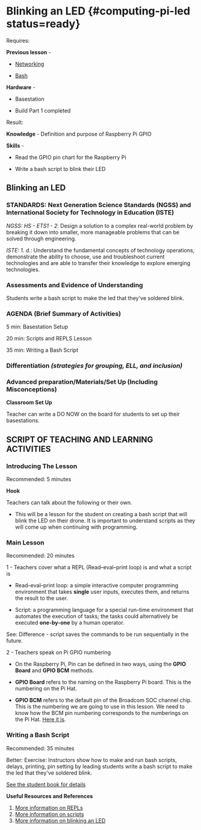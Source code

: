 # Blinking an LED {#computing-pi-led status=ready}

<div class='requirements' markdown='1'>

Requires: 

**Previous lesson** - 

- [Networking](https://docs.duckietown.org/daffy/downloads/duckiesky_high_school/docs-duckiesky_high_school/branch/daffy-develop/doc-duckiesky_high_school/out/pi_networking.html)

- [Bash](https://docs.duckietown.org/daffy/downloads/duckiesky_high_school/docs-duckiesky_high_school/branch/daffy-develop/doc-duckiesky_high_school/out/computing_pi_bash.html)

**Hardware** - 

- Basestation

- Build Part 1 completed

Result: 

**Knowledge** - Definition and purpose of Raspberry Pi GPIO

**Skills** -

- Read the GPIO pin chart for the Raspberry Pi

- Write a bash script to blink their LED

</div>

## Blinking an LED


### STANDARDS: Next Generation Science Standards (NGSS) and International Society for Technology in Education (ISTE)

_NGSS: HS - ETS1 - 2_: Design a solution to a complex real-world problem by breaking it down into smaller, more manageable problems that can be solved through engineering.

_ISTE: 1. d._: Understand the fundamental concepts of technology
operations, demonstrate the ability to choose, use and troubleshoot current technologies and are able to transfer their knowledge to explore emerging technologies.


### Assessments and Evidence of Understanding

Students write a bash script to make the led that they've soldered blink.

### AGENDA (Brief Summary of Activities)

5 min: Basestation Setup

20 min: Scripts and REPLS Lesson

35 min: Writing a Bash Script

### Differentiation _(strategies for grouping, ELL, and inclusion)_


### Advanced preparation/Materials/Set Up (Including Misconceptions)

**Classroom Set Up**

Teacher can write a DO NOW on the board for students to set up their basestations.


## SCRIPT OF TEACHING AND LEARNING ACTIVITIES


### Introducing The Lesson

Recommended: 5 minutes

**Hook**

Teachers can talk about the following or their own.

-  This will be a lesson for the student on creating a bash script that will blink the LED on their drone. It is important to understand scripts as they will come up when continuing with programming.


### Main Lesson

Recommended: 20 minutes

1 - Teachers cover what a REPL (Read–eval–print loop) is and what a script is

- Read–eval–print loop: a simple interactive computer programming environment that takes **single** user inputs, executes them, and returns the result to the user.

- Script: a programming language for a special run-time environment that automates the execution of tasks; the tasks could alternatively be executed **one-by-one** by a human operator.

See: Difference - script saves the commands to be run sequentially in the future.

2 - Teachers speak on Pi GPIO numbering

- On the Raspberry Pi, Pin can be defined in two ways, using the **GPIO Board** and **GPIO BCM** methods.

- **GPIO Board** refers to the naming on the Raspberry Pi board. This is the numbering on the Pi Hat.

- **GPIO BCM** refers to the default pin of the Broadcom SOC channel chip. This is the numbering we are going to use in this lesson. We need to know how the BCM pin numbering corresponds to the numberings on the Pi Hat. [Here it is](https://pi4j.com/1.2/pins/model-b-rev2.html). 


### Writing a Bash Script

Recommended: 35 minutes

Better: Exercise: Instructors show how to make and run bash scripts, delays, printing, pin setting by leading students write a bash script to make the led that they've soldered blink.

[See the student book for details](https://docs.duckietown.org/daffy/downloads/duckiesky_high_school_student/docs-duckiesky_high_school_student/branch/daffy-develop/duckiesky_high_school_student/out/computing_pi_led.html)

**Useful Resources and References**

1. [More information on REPLs](https://en.wikipedia.org/wiki/Read%E2%80%93eval%E2%80%93print_loop#:~:text=A%20read%E2%80%93eval%E2%80%93print%20loop,REPL%20environment%20is%20executed%20piecewise.)
2. [More information on scripts](https://techterms.com/definition/script)
3. [More information on blinking an LED](https://www.teknotut.com/en/first-raspberry-pi-project-blink-led/)
